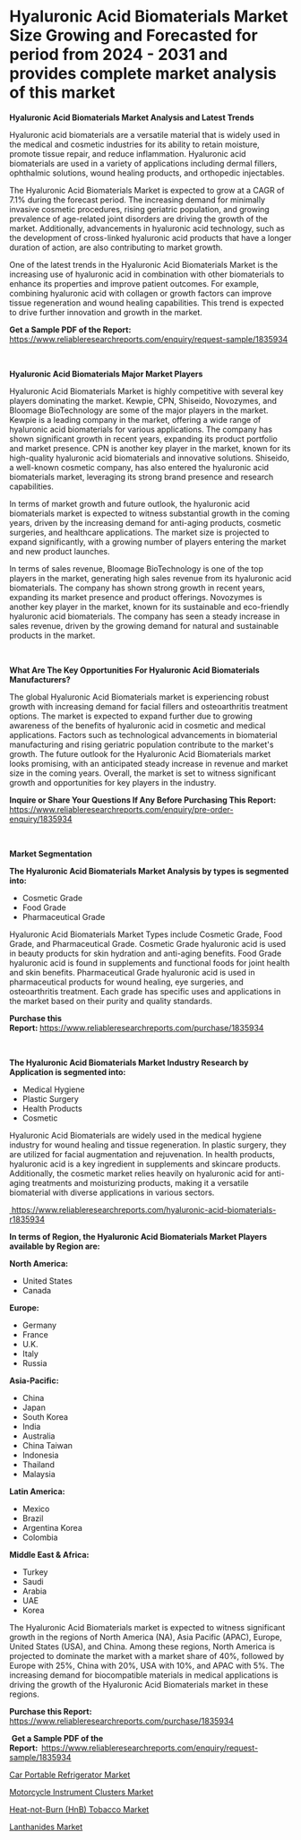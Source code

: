 <p><h1>Hyaluronic Acid Biomaterials Market Size Growing and Forecasted for period from 2024 - 2031 and provides complete market analysis of this market</h1></p><p><strong>Hyaluronic Acid Biomaterials Market Analysis and Latest Trends</strong></p>
<p><p>Hyaluronic acid biomaterials are a versatile material that is widely used in the medical and cosmetic industries for its ability to retain moisture, promote tissue repair, and reduce inflammation. Hyaluronic acid biomaterials are used in a variety of applications including dermal fillers, ophthalmic solutions, wound healing products, and orthopedic injectables.</p><p>The Hyaluronic Acid Biomaterials Market is expected to grow at a CAGR of 7.1% during the forecast period. The increasing demand for minimally invasive cosmetic procedures, rising geriatric population, and growing prevalence of age-related joint disorders are driving the growth of the market. Additionally, advancements in hyaluronic acid technology, such as the development of cross-linked hyaluronic acid products that have a longer duration of action, are also contributing to market growth.</p><p>One of the latest trends in the Hyaluronic Acid Biomaterials Market is the increasing use of hyaluronic acid in combination with other biomaterials to enhance its properties and improve patient outcomes. For example, combining hyaluronic acid with collagen or growth factors can improve tissue regeneration and wound healing capabilities. This trend is expected to drive further innovation and growth in the market.</p></p>
<p><strong>Get a Sample PDF of the Report:&nbsp;</strong> <a href="https://www.reliableresearchreports.com/enquiry/request-sample/1835934">https://www.reliableresearchreports.com/enquiry/request-sample/1835934</a></p>
<p>&nbsp;</p>
<p><strong>Hyaluronic Acid Biomaterials Major Market Players</strong></p>
<p><p>Hyaluronic Acid Biomaterials Market is highly competitive with several key players dominating the market. Kewpie, CPN, Shiseido, Novozymes, and Bloomage BioTechnology are some of the major players in the market. Kewpie is a leading company in the market, offering a wide range of hyaluronic acid biomaterials for various applications. The company has shown significant growth in recent years, expanding its product portfolio and market presence. CPN is another key player in the market, known for its high-quality hyaluronic acid biomaterials and innovative solutions. Shiseido, a well-known cosmetic company, has also entered the hyaluronic acid biomaterials market, leveraging its strong brand presence and research capabilities.</p><p>In terms of market growth and future outlook, the hyaluronic acid biomaterials market is expected to witness substantial growth in the coming years, driven by the increasing demand for anti-aging products, cosmetic surgeries, and healthcare applications. The market size is projected to expand significantly, with a growing number of players entering the market and new product launches.</p><p>In terms of sales revenue, Bloomage BioTechnology is one of the top players in the market, generating high sales revenue from its hyaluronic acid biomaterials. The company has shown strong growth in recent years, expanding its market presence and product offerings. Novozymes is another key player in the market, known for its sustainable and eco-friendly hyaluronic acid biomaterials. The company has seen a steady increase in sales revenue, driven by the growing demand for natural and sustainable products in the market.</p></p>
<p>&nbsp;</p>
<p><strong>What Are The Key Opportunities For Hyaluronic Acid Biomaterials Manufacturers?</strong></p>
<p><p>The global Hyaluronic Acid Biomaterials market is experiencing robust growth with increasing demand for facial fillers and osteoarthritis treatment options. The market is expected to expand further due to growing awareness of the benefits of hyaluronic acid in cosmetic and medical applications. Factors such as technological advancements in biomaterial manufacturing and rising geriatric population contribute to the market's growth. The future outlook for the Hyaluronic Acid Biomaterials market looks promising, with an anticipated steady increase in revenue and market size in the coming years. Overall, the market is set to witness significant growth and opportunities for key players in the industry.</p></p>
<p><strong>Inquire or Share Your Questions If Any Before Purchasing This Report:</strong> <a href="https://www.reliableresearchreports.com/enquiry/pre-order-enquiry/1835934">https://www.reliableresearchreports.com/enquiry/pre-order-enquiry/1835934</a></p>
<p>&nbsp;</p>
<p><strong>Market Segmentation</strong></p>
<p><strong>The Hyaluronic Acid Biomaterials Market Analysis by types is segmented into:</strong></p>
<p><ul><li>Cosmetic Grade</li><li>Food Grade</li><li>Pharmaceutical Grade</li></ul></p>
<p><p>Hyaluronic Acid Biomaterials Market Types include Cosmetic Grade, Food Grade, and Pharmaceutical Grade. Cosmetic Grade hyaluronic acid is used in beauty products for skin hydration and anti-aging benefits. Food Grade hyaluronic acid is found in supplements and functional foods for joint health and skin benefits. Pharmaceutical Grade hyaluronic acid is used in pharmaceutical products for wound healing, eye surgeries, and osteoarthritis treatment. Each grade has specific uses and applications in the market based on their purity and quality standards.</p></p>
<p><strong>Purchase this Report:&nbsp;</strong><a href="https://www.reliableresearchreports.com/purchase/1835934">https://www.reliableresearchreports.com/purchase/1835934</a></p>
<p>&nbsp;</p>
<p><strong>The Hyaluronic Acid Biomaterials Market Industry Research by Application is segmented into:</strong></p>
<p><ul><li>Medical Hygiene</li><li>Plastic Surgery</li><li>Health Products</li><li>Cosmetic</li></ul></p>
<p><p>Hyaluronic Acid Biomaterials are widely used in the medical hygiene industry for wound healing and tissue regeneration. In plastic surgery, they are utilized for facial augmentation and rejuvenation. In health products, hyaluronic acid is a key ingredient in supplements and skincare products. Additionally, the cosmetic market relies heavily on hyaluronic acid for anti-aging treatments and moisturizing products, making it a versatile biomaterial with diverse applications in various sectors.</p></p>
<p><a href="https://www.reliableresearchreports.com/hyaluronic-acid-biomaterials-r1835934">&nbsp;https://www.reliableresearchreports.com/hyaluronic-acid-biomaterials-r1835934</a></p>
<p><strong>In terms of Region, the Hyaluronic Acid Biomaterials Market Players available by Region are:</strong></p>
<p>
    <p> <strong> North America: </strong>
        <ul>
            <li>United States</li>
            <li>Canada</li>
        </ul>
        </p> 
    <p> <strong> Europe: </strong>
        <ul>
            <li>Germany</li>
            <li>France</li>
            <li>U.K.</li>
            <li>Italy</li>
            <li>Russia</li>
        </ul>
        </p> 
    <p> <strong> Asia-Pacific: </strong>
        <ul>
            <li>China</li>
            <li>Japan</li>
            <li>South Korea</li>
            <li>India</li>
            <li>Australia</li>
            <li>China Taiwan</li>
            <li>Indonesia</li>
            <li>Thailand</li>
            <li>Malaysia</li>
        </ul>
        </p> 
    <p> <strong> Latin America: </strong>
        <ul>
            <li>Mexico</li>
            <li>Brazil</li>
            <li>Argentina Korea</li>
            <li>Colombia</li>
        </ul>
        </p> 
    <p> <strong> Middle East & Africa: </strong>
        <ul>
            <li>Turkey</li>
            <li>Saudi</li>
            <li>Arabia</li>
            <li>UAE</li>
            <li>Korea</li>
        </ul>
    </p>
    </p>
<p><p>The Hyaluronic Acid Biomaterials market is expected to witness significant growth in the regions of North America (NA), Asia Pacific (APAC), Europe, United States (USA), and China. Among these regions, North America is projected to dominate the market with a market share of 40%, followed by Europe with 25%, China with 20%, USA with 10%, and APAC with 5%. The increasing demand for biocompatible materials in medical applications is driving the growth of the Hyaluronic Acid Biomaterials market in these regions.</p></p>
<p><strong>Purchase this Report: </strong><a href="https://www.reliableresearchreports.com/purchase/1835934">https://www.reliableresearchreports.com/purchase/1835934</a></p>
<p>&nbsp;<strong>Get a Sample PDF of the Report:&nbsp;&nbsp;</strong><a href="https://www.reliableresearchreports.com/enquiry/request-sample/1835934">https://www.reliableresearchreports.com/enquiry/request-sample/1835934</a></p>
<p><strong></strong></p>
<p><p><a href="https://www.linkedin.com/pulse/car-portable-refrigerator-market-forecasts-trends-impact-analysis-xm8nc">Car Portable Refrigerator Market</a></p><p><a href="https://www.linkedin.com/pulse/motorcycle-instrument-clusters-market-share-analysis-growth-rm9bc">Motorcycle Instrument Clusters Market</a></p><p><a href="https://github.com/ORAZITOM/Market-Research-Report-List-1/blob/main/heat-not-burn-hnb-tobacco-market.md">Heat-not-Burn (HnB) Tobacco Market</a></p><p><a href="https://github.com/JosephWillisbXXgf/Market-Research-Report-List-1/blob/main/lanthanides-market.md">Lanthanides Market</a></p></p>